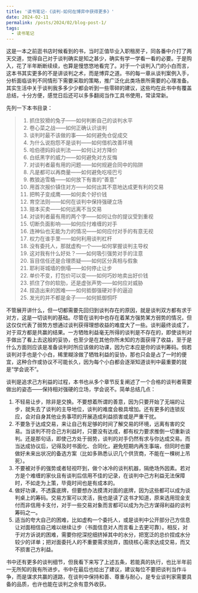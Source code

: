 ```yaml
---
title: '读书笔记-《谈判-如何在博弈中获得更多》'
date: 2024-02-11
permalink: /posts/2024/02/blog-post-1/
tags:
  - 读书笔记
---
```


这是一本之前逛书店时候看到的书，当时正值毕业入职租房子，同各番中介打了两天交道，觉得自己对于谈判确实是知之甚少，确实有学一学看一看的必要。于是购入，花了半年断断续续，也算是慢悠悠地看完了。对于一个谈判入门的小白而言，这本书其实更多的不是讲谈判之术，而是博弈之道。书的每一章从谈判案例入手，分析面临谈判不同情形下需要采取的策略，推广泛化此类场景所需要的心理准备。其实生活中关于谈判我多多少少都会听到一些零碎的建议，这些均在此书中有覆盖总结，十分方便，感觉日后还可以多多翻阅当作工具书使用，常读常新。

先列一下本书目录：
> 1. 抓住狡猾的兔子——如何判断自己的谈判水平
> 2. 卷心菜之战——如何正确认识谈判
> 3. 谈判时最不该做的事——如何避免仓促成交
> 4. 为什么说抱怨不是谈判——如何借机改善环境
> 5. 哈伯德妈妈谈判法——如何让对方降价
> 6. 白纸黑字的威力——如何避免对方反悔
> 7. 对谈判者最有用的问题——如何规避合同中的陷阱
> 8. 凡是都可以再商量——如何避免吃哑巴亏
> 9. 教狼追雪橇——如何放下有害的“善意”
> 10. 用首次报价镇住对方——如何出其不意地达成更有利的交易
> 11. 把鸭子变成鹰——如何卖个好价钱
> 12. 育空法则——如何在谈判中保持强硬立场
> 13. 赔本买卖——如何远离不当交易
> 14. 对谈判者最有用的两个字——如何让你的提议受到重视
> 15. 切断负面影响——如何应付难缠的对手
> 16. 连神仙也无能为力的情况——如何应付对手的有意无视
> 17. 权力在谁手里——如何利用谈判杠杆
> 18. 没有委托人，那就虚构一个——如何掌握谈判主导权
> 19. 这对我有什么好处？——如何吸引强势对手的注意
> 20. 盲目信任还是合理质疑——如何区分真相与假象
> 21. 耶利哥城墙的倒塌——如何停止让步
> 22. 单价不变，打包价可以变——如何巧妙地卖出好价钱
> 23. 抓住了你的软肋，还是虚张声势——如何应对威胁
> 24. 捏造出来的困难——如何抵御强硬对手的逼迫
> 25. 发光的并不都是金子——如何抵御恫吓

不管展开讲什么，但一切都需要先回归到谈判存在的原因，就是谈判双方都有求于对方，这是一切谈判的基础。尽管在谈判中也存在着某方强势某方弱势的情况，但这仅仅代表了弱势方想通过谈判获得理想收益的难度大了一些。谈判最终谈成了，对于双方都是共赢的结果。一方牺牲利益毫无所得的谈判是不存在的，即使谈判对手做出了看上去这般的妥协，也至少是在其他你所未知的方面获得了收益，至于是什么方面则应该是准备谈判时所应该做的功课，因为它本应是你的谈判筹码。倘若谈判对手也是个小白，稀里糊涂做了牺牲利益的妥协，那也只会是占了一时的便宜，这种合作或协议不可能长久，因为每个小白都会逐渐知道谈判中最重要的就是“学会说不”。

谈判是追求己方利益的过程，本书也从多个章节反复阐述了一个合格的谈判者需要做出的姿态——保持相对强硬的立场，学会说不。简单总结几点：
1. 不轻易让步，除非是交换。不要想着所谓的善意，因为只要开始了无端的让步，就失去了谈判的主导地位，谈判的难度会极具增加。还有更多的连锁反应，会对自身其他业务事项的开展造成利益损害或是严重干扰。
2. 不要急于达成交易，来让自己有足够的时间了解交易的环境，远离有害的交易。当谈判不符合己方利益时，只要没有达成，都有权力要求推倒一切重新谈判。还是那句话，即使己方处于弱势，谈判的对手仍然有求与你达成交易。而当达成协议后，记得及时书面化、合同化，避免短期内再生事端，但同时也要做好未来出状况的备选方案（比如多熟悉认识几个供货商，不能在一棵树上吊死）。
3. 不要被对手的强势或者轻视吓到，做个冰冷的谈判机器，隔绝场外因素。若对方是个难缠的家伙且有谈判后信用不佳的记录，在谈判中己方利益无法保障时，不如走为上策，毕竟时间也是有成本的。
4. 做好功课，不透露底牌，但要想办法摸清对面的底牌，因为这些都可以成为谈判桌上的筹码。交易方案可以灵活，我也是读了这书才知道，原来选用现金支付而非信用卡支付，对于一些交易对象而言都可以成为为己方谋得利益的谈判筹码之一。
5. 适当的夸大自己的困难，比如虚构一个委托人，或是谈判中公开部分己方信息让对面相信自己难以继续让步（书面信息对人而言看上去更可靠）。相反，对于对方诉说的困难，需要你挖深挖细挤掉其中的水分，把宽泛的总价捏成水分较少的详单；把对面委托人的不重要需求抛弃，围绕核心需求达成交易，而又不损害己方利益。

书中还有更多的谈判细节，但我看下来写了上述五条，若能真的执行，也比半年前一无所知的我有所进步。书中在最后也给出了建议，建议每位不要把谈判当作斗争，而是谋求共赢的道路，在谈判中保持和善、尊重与耐心，是专业谈判家需要具备的品质，也许也能在谈判之余有意外收获。